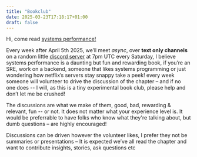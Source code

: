 ```yaml
---
title: "Bookclub"
date: 2025-03-23T17:18:17+01:00
draft: false
---
```


Hi, come read [systems performance!](https://www.brendangregg.com/blog/2020-07-15/systems-performance-2nd-edition.html)

Every week after April 5th 2025, we’ll meet _async_, over **text only channels** on a random little [discord server](https://discord.gg/6MPde5nHpP) at 7pm UTC every Saturday, I believe systems performance is a daunting but fun and rewarding book, if you’re an SRE, work on a backend, someone that likes systems programming or just wondering how netflix’s servers stay snappy take a peek! every week someone will volunteer to drive the discussion of the chapter – and if no one does -- I will, as this is a tiny experimental book club, please help and don’t let me be crushed!

The discussions are what we make of them, good, bad, rewarding & relevant, fun -- or not. It does not matter what your experience level is. It would be preferrable to have folks who know what they're talking about, but dumb questions – are highly encouraged!

Discussions can be driven however the volunteer likes, I prefer they not be summaries or presentations – It is expected we’ve all read the chapter and want to contribute insights, stories, ask questions etc

